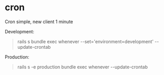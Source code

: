 cron
====

Cron simple, new client  1 minute

Development:
> rails s 
> bundle exec whenever --set='environment=development' --update-crontab

Production:
> rails s -e production
> bundle exec whenever --update-crontab

